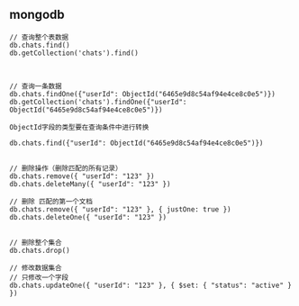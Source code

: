<!--
 * @Author: 刘启明 455043818@qq.com
 * @Date: 2023-05-26 14:21:28
 * @LastEditors: 刘启明 455043818@qq.com
 * @LastEditTime: 2023-05-26 15:22:03
 * @FilePath: \blog\docs\javascript\2023-05-26-mongodb.md
 * @Description: 
 * 
 * Copyright (c) 2023 by ${git_name_email}, All Rights Reserved. 
-->


## mongodb
```
// 查询整个表数据
db.chats.find()
db.getCollection('chats').find()



// 查询一条数据
db.chats.findOne({"userId": ObjectId("6465e9d8c54af94e4ce8c0e5")})
db.getCollection('chats').findOne({"userId": ObjectId("6465e9d8c54af94e4ce8c0e5")})

ObjectId字段的类型要在查询条件中进行转换

db.chats.find({"userId": ObjectId("6465e9d8c54af94e4ce8c0e5")})


// 删除操作（删除匹配的所有记录）
db.chats.remove({ "userId": "123" })
db.chats.deleteMany({ "userId": "123" })

// 删除 匹配的第一个文档
db.chats.remove({ "userId": "123" }, { justOne: true })
db.chats.deleteOne({ "userId": "123" })


// 删除整个集合
db.chats.drop()

// 修改数据集合
// 只修改一个字段
db.chats.updateOne({ "userId": "123" }, { $set: { "status": "active" } })
```